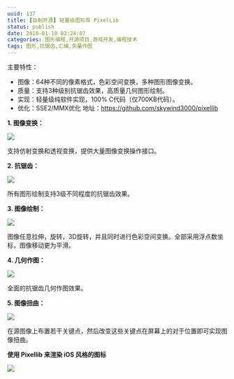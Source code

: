 ```yaml
---
uuid: 137
title: [自制开源] 轻量级图形库 PixelLib
status: publish
date: 2010-01-10 03:24:07
categories: 图形编程,开源项目,游戏开发,编程技术
tags: 图形,抗锯齿,汇编,矢量作图
---
```

主要特性：

 * 图像：64种不同的像素格式，色彩空间变换，多种图形图像变换。 
 * 质量：支持3种级别抗锯齿效果，高质量几何图形绘制。 
 * 实现：轻量级纯软件实现，100% C代码（仅700KB代码）。 
 * 优化：SSE2/MMX优化 地址：<https://github.com/skywind3000/pixellib> 


**1\. 图像变换：**

![](https://skywind3000.github.io/images/p/pixellib/pixellib_image_transform.png) 

支持仿射变换和透视变换，提供大量图像变换操作接口。  

**2\. 抗锯齿：** 

![](https://skywind3000.github.io/images/p/pixellib/pixellib_anti_aliasing.png)

所有图形绘制支持3级不同程度的抗锯齿效果。 

**3\. 图像绘制：** 

![](https://skywind3000.github.io/images/p/pixellib/pixellib_image_drawing.png) 

图像任意拉伸，旋转，3D旋转，并且同时进行色彩空间变换。全部采用浮点数坐标，图像移动更为平滑。 

**4\. 几何作图：**

<!--more-->

![](https://skywind3000.github.io/images/p/pixellib/pixellib_geometry.png) 

全面的抗锯齿几何作图效果。 

**5\. 图像扭曲：** 

![](https://skywind3000.github.io/images/p/pixellib/pixellib_image_warp.png) 

在源图像上布置若干关键点，然后改变这些关键点在屏幕上的对于位置即可实现图像扭曲。

**使用 Pixellib 来渲染 iOS 风格的图标** 

![](https://skywind3000.github.io/images/p/pixellib/pixellib_quality.png)

